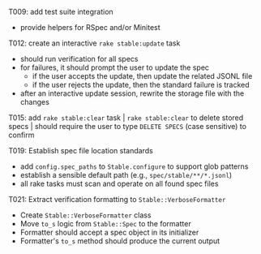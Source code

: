 T009: add test suite integration
- provide helpers for RSpec and/or Minitest

T012: create an interactive `rake stable:update` task
- should run verification for all specs
- for failures, it should prompt the user to update the spec
  - if the user accepts the update, then update the related JSONL file
  - if the user rejects the update, then the standard failure is tracked
- after an interactive update session, rewrite the storage file with the changes

T015: add `rake stable:clear` task
| `rake stable:clear` to delete stored specs
| should require the user to type `DELETE SPECS` (case sensitive) to confirm

T019: Establish spec file location standards
- add `config.spec_paths` to `Stable.configure` to support glob patterns
- establish a sensible default path (e.g., `spec/stable/**/*.jsonl`)
- all rake tasks must scan and operate on all found spec files

T021: Extract verification formatting to `Stable::VerboseFormatter`
- Create `Stable::VerboseFormatter` class
- Move `to_s` logic from `Stable::Spec` to the formatter
- Formatter should accept a spec object in its initializer
- Formatter's `to_s` method should produce the current output
